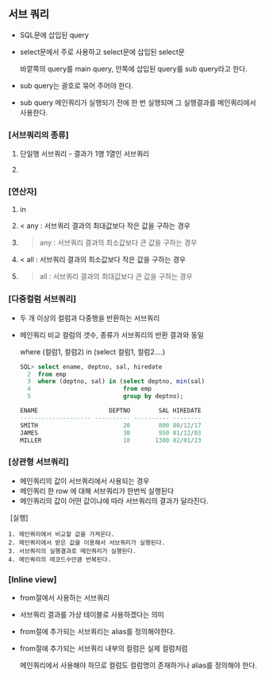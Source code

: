 ## 서브 쿼리

- SQL문에 삽입된 query

- select문에서 주로 사용하고 select문에 삽입된 select문

  바깥쪽의 query를 main query, 안쪽에 삽입된 query를 sub query라고 한다.

- sub query는 괄호로 묶어 주어야 한다.
- sub query 메인쿼리가 실행되기 전에 한 번 실행되며 그 실행결과를 메인쿼리에서 사용한다.



### [서브쿼리의 종류]

1) 단일행 서브쿼리 - 결과가 1행 1열인 서브쿼리

2)



### [연산자]

1) in

2) < any : 서브쿼리 결과의 최대값보다 작은 값을 구하는 경우

3) > any : 서브쿼리 결과의 최소값보다 큰 값을 구하는 경우

4) < all : 서브쿼리 결과의 최소값보다 작은 값을 구하는 경우

5) > all : 서브쿼리 결과의 최대값보다 큰 값을 구하는 경우



### [다중컬럼 서브쿼리]

- 두 개 이상의 컬럼과 다중행을 반환하는 서브쿼리

- 메인쿼리 비교 컬럼의 갯수, 종류가 서브쿼리의 반환 결과와 동일

  where (컬럼1, 컬럼2) in (select 컬럼1, 컬럼2....)

  ```sql
  SQL> select ename, deptno, sal, hiredate
    2  from emp
    3  where (deptno, sal) in (select deptno, min(sal)
    4                          from emp
    5                          group by deptno);
  
  ENAME                    DEPTNO        SAL HIREDATE
  -------------------- ---------- ---------- --------
  SMITH                        20        800 80/12/17
  JAMES                        30        950 81/12/03
  MILLER                       10       1300 82/01/23
  ```

  

### [상관형 서브쿼리]

- 메인쿼리의 값이 서브쿼리에서 사용되는 경우
- 메인쿼리 한 row 에 대해 서브쿼리가 한번씩 실행된다
- 메인쿼리의 값이 어떤 값이냐에 따라 서브쿼리의 결과가 달라진다.



​	[실행]

	1. 메인쿼리에서 비교할 값을 가져온다.
 	2. 메인쿼리에서 받은 값을 이용해서 서브쿼리가 실행된다.
 	3. 서브쿼리의 실행결과로 메인쿼리가 실행된다.
 	4. 메인쿼리의 레코드수만큼 반복된다.



### [Inline view]

- from절에서 사용하는 서브쿼리

- 서브쿼리 결과를 가상 테이블로 사용하겠다는 의미

- from절에 추가되는 서브쿼리는 alias를 정의해야한다.

- from절에 추가되는 서브쿼리 내부의 컬럼은 실제 컬럼처럼

  메인쿼리에서 사용해야 하므로 컬럼도 컬럼명이 존재하거나  alias를 정의해야 한다.